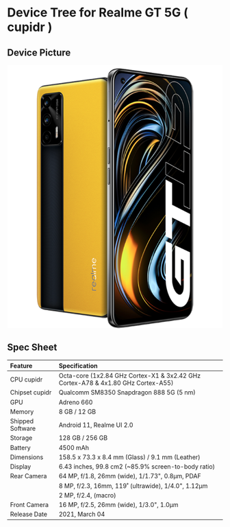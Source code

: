 #  Device Tree for Realme GT 5G ( cupidr )

## Device Picture

![stone](/images/cupidr.png)

## Spec Sheet

| Feature                 | Specification                                                              |
| :---------------------- | :--------------------------------                                          |
| CPU cupidr     | Octa-core (1x2.84 GHz Cortex-X1 & 3x2.42 GHz Cortex-A78 & 4x1.80 GHz Cortex-A55)            |
| Chipset cupidr   | Qualcomm SM8350 Snapdragon 888 5G (5 nm)                                     |
| GPU                     | Adreno 660                                                                 |
| Memory                  |  8 GB / 12 GB                                                                |
| Shipped Software        | Android 11, Realme UI 2.0                                                        |
| Storage                 | 128 GB / 256 GB                                                             |
| Battery                 | 4500 mAh                                                                   |
| Dimensions              | 158.5 x 73.3 x 8.4 mm (Glass) / 9.1 mm (Leather)                               |
| Display                 | 6.43 inches, 99.8 cm2 (~85.9% screen-to-body ratio)                       |
| Rear Camera             | 64 MP, f/1.8, 26mm (wide), 1/1.73", 0.8µm, PDAF                           |
|                         | 8 MP, f/2.3, 16mm, 119˚ (ultrawide), 1/4.0", 1.12µm                                              |
|                         | 2 MP, f/2.4, (macro)                                                       |
| Front Camera            | 16 MP, f/2.5, 26mm (wide), 1/3.0", 1.0µm                                        |
| Release Date            | 2021, March 04                                                              |

